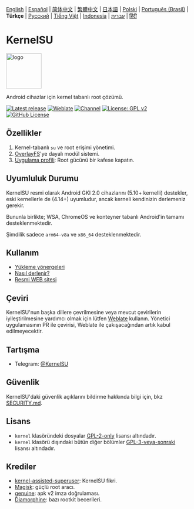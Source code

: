 [English](README.md) | [Español](README_ES.md) | [简体中文](README_CN.md) | [繁體中文](README_TW.md) | [日本語](README_JP.md) | [Polski](README_PL.md) | [Português (Brasil)](README_PT-BR.md) | **Türkçe** | [Русский](README_RU.md) | [Tiếng Việt](README_VI.md) | [Indonesia](README_ID.md) | [עברית](README_IW.md) | [हिंदी](README_IN.md)

# KernelSU

<img src="https://kernelsu.org/logo.png" style="width: 96px;" alt="logo">

Android cihazlar için kernel tabanlı root çözümü.

[![Latest release](https://img.shields.io/github/v/release/tiann/KernelSU?label=Release&logo=github)](https://github.com/tiann/KernelSU/releases/latest)
[![Weblate](https://img.shields.io/badge/Localization-Weblate-teal?logo=weblate)](https://hosted.weblate.org/engage/kernelsu)
[![Channel](https://img.shields.io/badge/Follow-Telegram-blue.svg?logo=telegram)](https://t.me/KernelSU)
[![License: GPL v2](https://img.shields.io/badge/License-GPL%20v2-orange.svg?logo=gnu)](https://www.gnu.org/licenses/old-licenses/gpl-2.0.en.html)
[![GitHub License](https://img.shields.io/github/license/tiann/KernelSU?logo=gnu)](/LICENSE)

## Özellikler

1. Kernel-tabanlı `su` ve root erişimi yönetimi.
2. [OverlayFS](https://en.wikipedia.org/wiki/OverlayFS)'ye dayalı modül sistemi.
3. [Uygulama profili](https://kernelsu.org/guide/app-profile.html): Root gücünü bir kafese kapatın.

## Uyumluluk Durumu

KernelSU resmi olarak Android GKI 2.0 cihazlarını (5.10+ kernelli) destekler, eski kernellerle de (4.14+) uyumludur, ancak kerneli kendinizin derlemeniz gerekir.

Bununla birlikte; WSA, ChromeOS ve konteyner tabanlı Android'in tamamı desteklenmektedir.

Şimdilik sadece `arm64-v8a` ve `x86_64` desteklenmektedir.

## Kullanım

- [Yükleme yönergeleri](https://kernelsu.org/guide/installation.html)
- [Nasıl derlenir?](https://kernelsu.org/guide/how-to-build.html)
- [Resmi WEB sitesi](https://kernelsu.org/)

## Çeviri

KernelSU'nun başka dillere çevrilmesine veya mevcut çevirilerin iyileştirilmesine yardımcı olmak için lütfen [Weblate](https://hosted.weblate.org/engage/kernelsu/) kullanın. Yönetici uygulamasının PR ile çevirisi, Weblate ile çakışacağından artık kabul edilmeyecektir.

## Tartışma

- Telegram: [@KernelSU](https://t.me/KernelSU)

## Güvenlik

KernelSU'daki güvenlik açıklarını bildirme hakkında bilgi için, bkz [SECURITY.md](/SECURITY.md).

## Lisans

- `kernel` klasöründeki dosyalar [GPL-2-only](https://www.gnu.org/licenses/old-licenses/gpl-2.0.en.html) lisansı altındadır.
- `kernel` klasörü dışındaki bütün diğer bölümler [GPL-3-veya-sonraki](https://www.gnu.org/licenses/gpl-3.0.html) lisansı altındadır.

## Krediler

- [kernel-assisted-superuser](https://git.zx2c4.com/kernel-assisted-superuser/about/): KernelSU fikri.
- [Magisk](https://github.com/topjohnwu/Magisk): güçlü root aracı.
- [genuine](https://github.com/brevent/genuine/): apk v2 imza doğrulaması.
- [Diamorphine](https://github.com/m0nad/Diamorphine): bazı rootkit becerileri.
